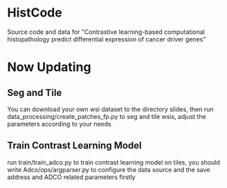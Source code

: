 # HistCode
Source code and data for "Contrastive learning-based computational histopathology predict differential expression of cancer driver genes"

# Now Updating

## Seg and Tile
You can download your own wsi dataset to the directory slides, then run data_processing/create_patches_fp.py to seg and tile wsis, adjust the parameters according to your needs

## Train Contrast Learning Model
run train/train_adco.py to train contrast learning model on tiles, you should write Adco/ops/argparser.py to configure the data source and the save address and ADCO related parameters firstly

